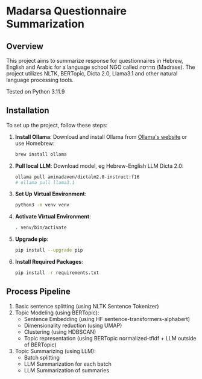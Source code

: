 # Madarsa Questionnaire Summarization

## Overview

This project aims to summarize response for questionnaires in Hebrew, English and Arabic for a language school NGO called מדרסה (Madrase). The project utilizes NLTK, BERTopic, Dicta 2.0, Llama3.1 and other natural language processing tools.

Tested on Python 3.11.9

## Installation

To set up the project, follow these steps:

1. **Install Ollama**: Download and install Ollama from [Ollama's website](https://ollama.com/download) or use Homebrew:
    ```bash
    brew install ollama
    ```

2. **Pull local LLM**: Download model, eg Hebrew-English LLM Dicta 2.0:
    ```bash
    ollama pull aminadaven/dictalm2.0-instruct:f16
    # ollama pull llama3.1
    ```

3. **Set Up Virtual Environment**:
    ```bash
    python3 -m venv venv
    ```

4. **Activate Virtual Environment**:
    ```bash
    . venv/bin/activate
    ```

5. **Upgrade pip**:
    ```bash
    pip install --upgrade pip
    ```

6. **Install Required Packages**:
    ```bash
    pip install -r requirements.txt
    ```

## Process Pipeline

1. Basic sentence splitting (using NLTK Sentence Tokenizer)
2. Topic Modeling (using BERTopic):
    * Sentence Embedding (using HF sentence-transformers-alphabert)
    * Dimensionality reduction (using UMAP)
    * Clustering (using HDBSCAN)
    * Topic representation (using BERTopic normalized-tfidf + LLM outside of BERTopic)
3. Topic Summarizing (using LLM):
    * Batch splitting 
    * LLM Summarization for each batch
    * LLM Summarization of summaries
